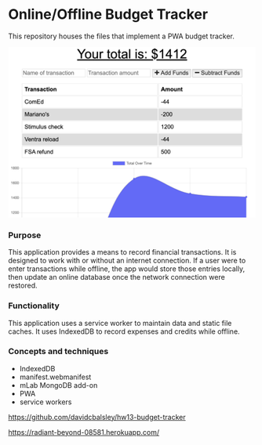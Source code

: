 # Online/Offline Budget Tracker

This repository houses the files that implement a PWA budget tracker.

![Screenshot for budget tracker](images/budget-screenshot.png)

### Purpose

This application provides a means to record financial transactions. It is designed to work with or without an internet connection. If a user were to enter transactions while offline, the app would store those entries locally, then update an online database once the network connection were restored.

### Functionality

This application uses a service worker to maintain data and static file caches. It uses IndexedDB to record expenses and credits while offline.

### Concepts and techniques
* IndexedDB
* manifest.webmanifest
* mLab MongoDB add-on
* PWA
* service workers

https://github.com/davidcbalsley/hw13-budget-tracker

https://radiant-beyond-08581.herokuapp.com/

